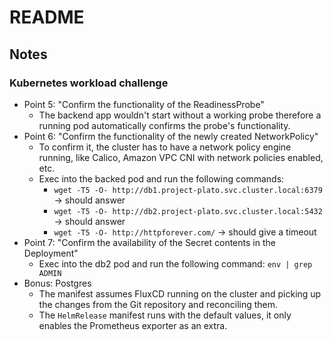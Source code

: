 # README #

## Notes ##

### Kubernetes workload challenge ###

- Point 5: "Confirm the functionality of the ReadinessProbe"
  - The backend app wouldn't start without a working probe therefore a running pod automatically confirms the probe's functionality.
- Point 6: "Confirm the functionality of the newly created NetworkPolicy"
  - To confirm it, the cluster has to have a network policy engine running, like Calico, Amazon VPC CNI with network policies enabled, etc.
  - Exec into the backed pod and run the following commands:
    - `wget -T5 -O- http://db1.project-plato.svc.cluster.local:6379` -> should answer
    - `wget -T5 -O- http://db2.project-plato.svc.cluster.local:5432` -> should answer
    - `wget -T5 -O- http://httpforever.com/` -> should give a timeout
- Point 7: "Confirm the availability of the Secret contents in the Deployment"
  - Exec into the db2 pod and run the following command: `env | grep ADMIN`
- Bonus: Postgres
  - The manifest assumes FluxCD running on the cluster and picking up the changes from the Git repository and reconciling them.
  - The `HelmRelease` manifest runs with the default values, it only enables the Prometheus exporter as an extra.

